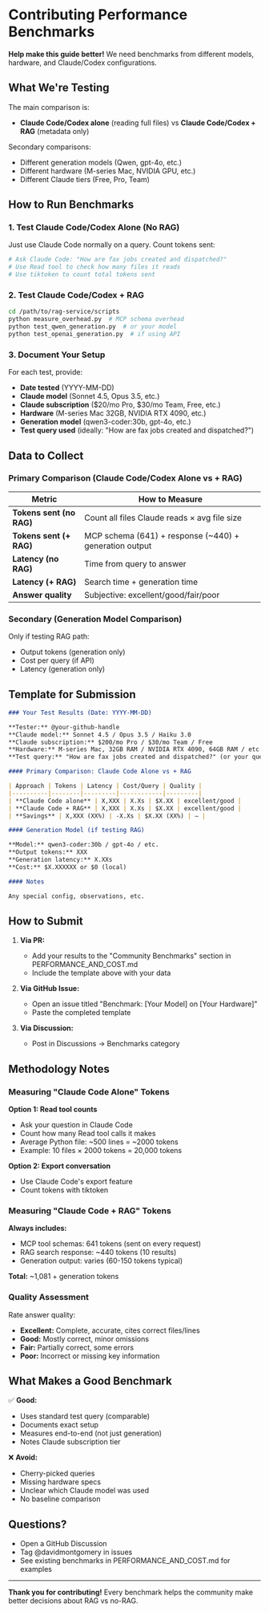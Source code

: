 # Contributing Performance Benchmarks

**Help make this guide better!** We need benchmarks from different models, hardware, and Claude/Codex configurations.

## What We're Testing

The main comparison is:
- **Claude Code/Codex alone** (reading full files) vs **Claude Code/Codex + RAG** (metadata only)

Secondary comparisons:
- Different generation models (Qwen, gpt-4o, etc.)
- Different hardware (M-series Mac, NVIDIA GPU, etc.)
- Different Claude tiers (Free, Pro, Team)

## How to Run Benchmarks

### 1. Test Claude Code/Codex Alone (No RAG)

Just use Claude Code normally on a query. Count tokens sent:

```bash
# Ask Claude Code: "How are fax jobs created and dispatched?"
# Use Read tool to check how many files it reads
# Use tiktoken to count total tokens sent
```

### 2. Test Claude Code/Codex + RAG

```bash
cd /path/to/rag-service/scripts
python measure_overhead.py  # MCP schema overhead
python test_qwen_generation.py  # or your model
python test_openai_generation.py  # if using API
```

### 3. Document Your Setup

For each test, provide:
- **Date tested** (YYYY-MM-DD)
- **Claude model** (Sonnet 4.5, Opus 3.5, etc.)
- **Claude subscription** ($20/mo Pro, $30/mo Team, Free, etc.)
- **Hardware** (M-series Mac 32GB, NVIDIA RTX 4090, etc.)
- **Generation model** (qwen3-coder:30b, gpt-4o, etc.)
- **Test query used** (ideally: "How are fax jobs created and dispatched?")

## Data to Collect

### Primary Comparison (Claude Code/Codex Alone vs + RAG)

| Metric | How to Measure |
|--------|----------------|
| **Tokens sent (no RAG)** | Count all files Claude reads × avg file size |
| **Tokens sent (+ RAG)** | MCP schema (641) + response (~440) + generation output |
| **Latency (no RAG)** | Time from query to answer |
| **Latency (+ RAG)** | Search time + generation time |
| **Answer quality** | Subjective: excellent/good/fair/poor |

### Secondary (Generation Model Comparison)

Only if testing RAG path:
- Output tokens (generation only)
- Cost per query (if API)
- Latency (generation only)

## Template for Submission

```markdown
### Your Test Results (Date: YYYY-MM-DD)

**Tester:** @your-github-handle
**Claude model:** Sonnet 4.5 / Opus 3.5 / Haiku 3.0
**Claude subscription:** $200/mo Pro / $30/mo Team / Free
**Hardware:** M-series Mac, 32GB RAM / NVIDIA RTX 4090, 64GB RAM / etc.
**Test query:** "How are fax jobs created and dispatched?" (or your query)

#### Primary Comparison: Claude Code Alone vs + RAG

| Approach | Tokens | Latency | Cost/Query | Quality |
|----------|--------|---------|------------|---------|
| **Claude Code alone** | X,XXX | X.Xs | $X.XX | excellent/good |
| **Claude Code + RAG** | X,XXX | X.Xs | $X.XX | excellent/good |
| **Savings** | X,XXX (XX%) | -X.Xs | $X.XX (XX%) | — |

#### Generation Model (if testing RAG)

**Model:** qwen3-coder:30b / gpt-4o / etc.
**Output tokens:** XXX
**Generation latency:** X.XXs
**Cost:** $X.XXXXXX or $0 (local)

#### Notes

Any special config, observations, etc.
```

## How to Submit

1. **Via PR:**
   - Add your results to the "Community Benchmarks" section in PERFORMANCE_AND_COST.md
   - Include the template above with your data

2. **Via GitHub Issue:**
   - Open an issue titled "Benchmark: [Your Model] on [Your Hardware]"
   - Paste the completed template

3. **Via Discussion:**
   - Post in Discussions → Benchmarks category

## Methodology Notes

### Measuring "Claude Code Alone" Tokens

**Option 1: Read tool counts**
- Ask your question in Claude Code
- Count how many Read tool calls it makes
- Average Python file: ~500 lines = ~2000 tokens
- Example: 10 files × 2000 tokens = 20,000 tokens

**Option 2: Export conversation**
- Use Claude Code's export feature
- Count tokens with tiktoken

### Measuring "Claude Code + RAG" Tokens

**Always includes:**
- MCP tool schemas: 641 tokens (sent on every request)
- RAG search response: ~440 tokens (10 results)
- Generation output: varies (60-150 tokens typical)

**Total:** ~1,081 + generation tokens

### Quality Assessment

Rate answer quality:
- **Excellent:** Complete, accurate, cites correct files/lines
- **Good:** Mostly correct, minor omissions
- **Fair:** Partially correct, some errors
- **Poor:** Incorrect or missing key information

## What Makes a Good Benchmark

✅ **Good:**
- Uses standard test query (comparable)
- Documents exact setup
- Measures end-to-end (not just generation)
- Notes Claude subscription tier

❌ **Avoid:**
- Cherry-picked queries
- Missing hardware specs
- Unclear which Claude model was used
- No baseline comparison

## Questions?

- Open a GitHub Discussion
- Tag @davidmontgomery in issues
- See existing benchmarks in PERFORMANCE_AND_COST.md for examples

---

**Thank you for contributing!** Every benchmark helps the community make better decisions about RAG vs no-RAG.
